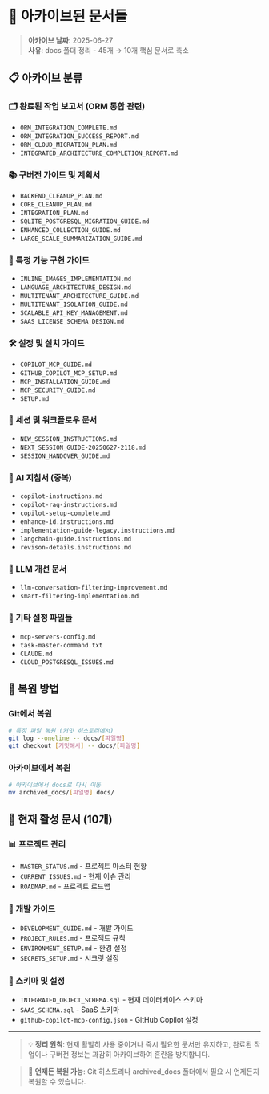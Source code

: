 # 📁 아카이브된 문서들

> **아카이브 날짜**: 2025-06-27  
> **사유**: docs 폴더 정리 - 45개 → 10개 핵심 문서로 축소

## 📋 아카이브 분류

### 🗂️ 완료된 작업 보고서 (ORM 통합 관련)

- `ORM_INTEGRATION_COMPLETE.md`
- `ORM_INTEGRATION_SUCCESS_REPORT.md`
- `ORM_CLOUD_MIGRATION_PLAN.md`
- `INTEGRATED_ARCHITECTURE_COMPLETION_REPORT.md`

### 📚 구버전 가이드 및 계획서

- `BACKEND_CLEANUP_PLAN.md`
- `CORE_CLEANUP_PLAN.md`
- `INTEGRATION_PLAN.md`
- `SQLITE_POSTGRESQL_MIGRATION_GUIDE.md`
- `ENHANCED_COLLECTION_GUIDE.md`
- `LARGE_SCALE_SUMMARIZATION_GUIDE.md`

### 🔧 특정 기능 구현 가이드

- `INLINE_IMAGES_IMPLEMENTATION.md`
- `LANGUAGE_ARCHITECTURE_DESIGN.md`
- `MULTITENANT_ARCHITECTURE_GUIDE.md`
- `MULTITENANT_ISOLATION_GUIDE.md`
- `SCALABLE_API_KEY_MANAGEMENT.md`
- `SAAS_LICENSE_SCHEMA_DESIGN.md`

### 🛠️ 설정 및 설치 가이드

- `COPILOT_MCP_GUIDE.md`
- `GITHUB_COPILOT_MCP_SETUP.md`
- `MCP_INSTALLATION_GUIDE.md`
- `MCP_SECURITY_GUIDE.md`
- `SETUP.md`

### 📝 세션 및 워크플로우 문서

- `NEW_SESSION_INSTRUCTIONS.md`
- `NEXT_SESSION_GUIDE-20250627-2118.md`
- `SESSION_HANDOVER_GUIDE.md`

### 🤖 AI 지침서 (중복)

- `copilot-instructions.md`
- `copilot-rag-instructions.md`
- `copilot-setup-complete.md`
- `enhance-id.instructions.md`
- `implementation-guide-legacy.instructions.md`
- `langchain-guide.instructions.md`
- `revison-details.instructions.md`

### 🧠 LLM 개선 문서

- `llm-conversation-filtering-improvement.md`
- `smart-filtering-implementation.md`

### 🔧 기타 설정 파일들

- `mcp-servers-config.md`
- `task-master-command.txt`
- `CLAUDE.md`
- `CLOUD_POSTGRESQL_ISSUES.md`

## 🔄 복원 방법

### Git에서 복원

```bash
# 특정 파일 복원 (커밋 히스토리에서)
git log --oneline -- docs/[파일명]
git checkout [커밋해시] -- docs/[파일명]
```

### 아카이브에서 복원

```bash
# 아카이브에서 docs로 다시 이동
mv archived_docs/[파일명] docs/
```

## 🎯 현재 활성 문서 (10개)

### 📊 프로젝트 관리

- `MASTER_STATUS.md` - 프로젝트 마스터 현황
- `CURRENT_ISSUES.md` - 현재 이슈 관리
- `ROADMAP.md` - 프로젝트 로드맵

### 🔧 개발 가이드

- `DEVELOPMENT_GUIDE.md` - 개발 가이드
- `PROJECT_RULES.md` - 프로젝트 규칙
- `ENVIRONMENT_SETUP.md` - 환경 설정
- `SECRETS_SETUP.md` - 시크릿 설정

### 📄 스키마 및 설정

- `INTEGRATED_OBJECT_SCHEMA.sql` - 현재 데이터베이스 스키마
- `SAAS_SCHEMA.sql` - SaaS 스키마
- `github-copilot-mcp-config.json` - GitHub Copilot 설정

---

> 💡 **정리 원칙**: 현재 활발히 사용 중이거나 즉시 필요한 문서만 유지하고,
> 완료된 작업이나 구버전 정보는 과감히 아카이브하여 혼란을 방지합니다.

> 🔄 **언제든 복원 가능**: Git 히스토리나 archived_docs 폴더에서
> 필요 시 언제든지 복원할 수 있습니다.
